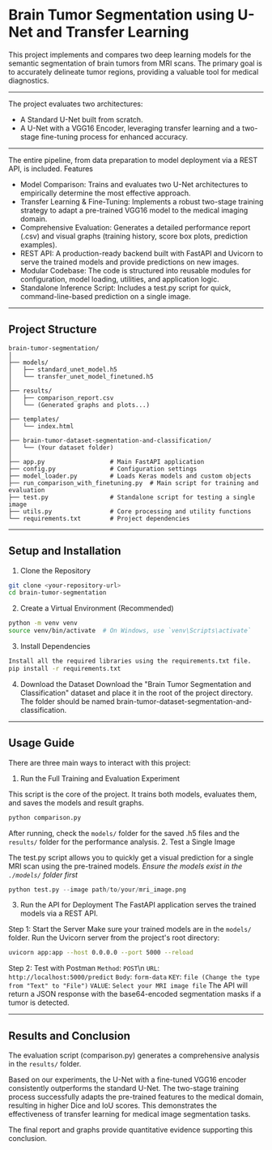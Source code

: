 # Brain Tumor Segmentation using U-Net and Transfer Learning

This project implements and compares two deep learning models for the semantic segmentation of brain tumors from MRI scans. The primary goal is to accurately delineate tumor regions, providing a valuable tool for medical diagnostics.

---

The project evaluates two architectures:
- A Standard U-Net built from scratch.
- A U-Net with a VGG16 Encoder, leveraging transfer learning and a two-stage fine-tuning process for enhanced accuracy.

---

The entire pipeline, from data preparation to model deployment via a REST API, is included.
Features
- Model Comparison: Trains and evaluates two U-Net architectures to empirically determine the most effective approach.
- Transfer Learning & Fine-Tuning: Implements a robust two-stage training strategy to adapt a pre-trained VGG16 model to the medical imaging domain.
- Comprehensive Evaluation: Generates a detailed performance report (.csv) and visual graphs (training history, score box plots, prediction examples).
- REST API: A production-ready backend built with FastAPI and Uvicorn to serve the trained models and provide predictions on new images.
- Modular Codebase: The code is structured into reusable modules for configuration, model loading, utilities, and application logic.
- Standalone Inference Script: Includes a test.py script for quick, command-line-based prediction on a single image.

---

## Project Structure

```
brain-tumor-segmentation/
│
├── models/
│   ├── standard_unet_model.h5
│   └── transfer_unet_model_finetuned.h5
│
├── results/
│   ├── comparison_report.csv
│   └── (Generated graphs and plots...)
│
├── templates/
│   └── index.html
│
├── brain-tumor-dataset-segmentation-and-classification/
│   └── (Your dataset folder)
│
├── app.py                  # Main FastAPI application
├── config.py               # Configuration settings
├── model_loader.py         # Loads Keras models and custom objects
├── run_comparison_with_finetuning.py  # Main script for training and evaluation
├── test.py                 # Standalone script for testing a single image
├── utils.py                # Core processing and utility functions
└── requirements.txt        # Project dependencies
```

---

## Setup and Installation

1. Clone the Repository
```bash
git clone <your-repository-url>
cd brain-tumor-segmentation
```

2. Create a Virtual Environment (Recommended)
```bash
python -m venv venv
source venv/bin/activate  # On Windows, use `venv\Scripts\activate`
```

3. Install Dependencies
```bash
Install all the required libraries using the requirements.txt file.
pip install -r requirements.txt
```

4. Download the Dataset
Download the "Brain Tumor Segmentation and Classification" dataset and place it in the root of the project directory. The folder should be named brain-tumor-dataset-segmentation-and-classification.
---

## Usage Guide

There are three main ways to interact with this project:

1. Run the Full Training and Evaluation Experiment

This script is the core of the project. It trains both models, evaluates them, and saves the models and result graphs.
```bash
python comparison.py
```

After running, check the `models/` folder for the saved .h5 files and the `results/` folder for the performance analysis.
2. Test a Single Image

The test.py script allows you to quickly get a visual prediction for a single MRI scan using the pre-trained models.
*Ensure the models exist in the `./models/` folder first*
```python
python test.py --image path/to/your/mri_image.png
```

3. Run the API for Deployment
The FastAPI application serves the trained models via a REST API.

Step 1: Start the Server
Make sure your trained models are in the `models/` folder. Run the Uvicorn server from the project's root directory:
```bash
uvicorn app:app --host 0.0.0.0 --port 5000 --reload
```

Step 2: Test with Postman
`Method`: `POST`\n
`URL`: `http://localhost:5000/predict`
`Body`: `form-data`
`KEY`: `file (Change the type from "Text" to "File")`
`VALUE`: `Select your MRI image file`
The API will return a JSON response with the base64-encoded segmentation masks if a tumor is detected.

---

## Results and Conclusion

The evaluation script (comparison.py) generates a comprehensive analysis in the `results/` folder.

Based on our experiments, the U-Net with a fine-tuned VGG16 encoder consistently outperforms the standard U-Net. The two-stage training process successfully adapts the pre-trained features to the medical domain, resulting in higher Dice and IoU scores. This demonstrates the effectiveness of transfer learning for medical image segmentation tasks.

The final report and graphs provide quantitative evidence supporting this conclusion.

